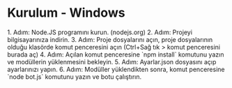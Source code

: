 <h1>Kurulum - Windows</h1> 
1. Adım: Node.JS programını kurun. (nodejs.org)
2. Adım: Projeyi bilgisayarınıza indirin.
3. Adım: Proje dosyalarını açın, proje dosyalarının olduğu klasörde komut penceresini açın (Ctrl+Sağ tık > komut penceresini burada aç)
4. Adım: Açılan komut penceresine `npm install` komutunu yazın ve modüllerin yüklenmesini bekleyin.
5. Adım: Ayarlar.json dosyasını açıp ayarlarınızı yapın.
6. Adım: Modüller yüklendikten sonra, komut penceresine `node bot.js` komutunu yazın ve botu çalıştırın.
